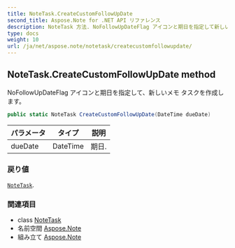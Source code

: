 ```yaml
---
title: NoteTask.CreateCustomFollowUpDate
second_title: Aspose.Note for .NET API リファレンス
description: NoteTask 方法. NoFollowUpDateFlag アイコンと期日を指定して新しいメモ タスクを作成します
type: docs
weight: 10
url: /ja/net/aspose.note/notetask/createcustomfollowupdate/
---
```

## NoteTask.CreateCustomFollowUpDate method

NoFollowUpDateFlag アイコンと期日を指定して、新しいメモ タスクを作成します。

```csharp
public static NoteTask CreateCustomFollowUpDate(DateTime dueDate)
```

| パラメータ | タイプ | 説明 |
| --- | --- | --- |
| dueDate | DateTime | 期日. |

### 戻り値

[`NoteTask`](../).

### 関連項目

* class [NoteTask](../)
* 名前空間 [Aspose.Note](../../notetask/)
* 組み立て [Aspose.Note](../../../)


